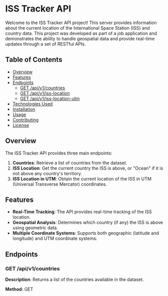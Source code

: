# ISS Tracker API

Welcome to the ISS Tracker API project! This server provides information about the current location of the International Space Station (ISS) and country data. This project was developed as part of a job application and demonstrates the ability to handle geospatial data and provide real-time updates through a set of RESTful APIs.

## Table of Contents

- [Overview](#overview)
- [Features](#features)
- [Endpoints](#endpoints)
  - [GET /api/v1/countries](#get-apiv1countries)
  - [GET /api/v1/iss-location](#get-apiv1iss-location)
  - [GET /api/v1/iss-location-utm](#get-apiv1iss-location-utm)
- [Technologies Used](#technologies-used)
- [Installation](#installation)
- [Usage](#usage)
- [Contributing](#contributing)
- [License](#license)

## Overview

The ISS Tracker API provides three main endpoints:

1. **Countries**: Retrieve a list of countries from the dataset.
2. **ISS Location**: Get the current country the ISS is above, or "Ocean" if it is not above any country's territory.
3. **ISS Location in UTM**: Obtain the current location of the ISS in UTM (Universal Transverse Mercator) coordinates.

## Features

- **Real-Time Tracking**: The API provides real-time tracking of the ISS location.
- **Geospatial Analysis**: Determines which country (if any) the ISS is above using geometric data.
- **Multiple Coordinate Systems**: Supports both geographic (latitude and longitude) and UTM coordinate systems.

## Endpoints

### GET /api/v1/countries

**Description**: Returns a list of the countries available in the dataset.

**Method**: GET
